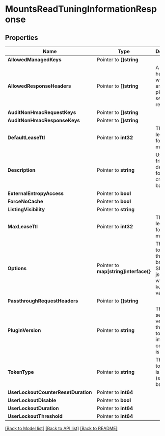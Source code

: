 # MountsReadTuningInformationResponse


## Properties

Name | Type | Description | Notes
------------ | ------------- | ------------- | -------------
**AllowedManagedKeys** | Pointer to **[]string** |  | [optional] 
**AllowedResponseHeaders** | Pointer to **[]string** | A list of headers to whitelist and allow a plugin to set on responses. | [optional] 
**AuditNonHmacRequestKeys** | Pointer to **[]string** |  | [optional] 
**AuditNonHmacResponseKeys** | Pointer to **[]string** |  | [optional] 
**DefaultLeaseTtl** | Pointer to **int32** | The default lease TTL for this mount. | [optional] 
**Description** | Pointer to **string** | User-friendly description for this credential backend. | [optional] 
**ExternalEntropyAccess** | Pointer to **bool** |  | [optional] 
**ForceNoCache** | Pointer to **bool** |  | [optional] 
**ListingVisibility** | Pointer to **string** |  | [optional] 
**MaxLeaseTtl** | Pointer to **int32** | The max lease TTL for this mount. | [optional] 
**Options** | Pointer to **map[string]interface{}** | The options to pass into the backend. Should be a json object with string keys and values. | [optional] 
**PassthroughRequestHeaders** | Pointer to **[]string** |  | [optional] 
**PluginVersion** | Pointer to **string** | The semantic version of the plugin to use, or image tag if oci_image is provided. | [optional] 
**TokenType** | Pointer to **string** | The type of token to issue (service or batch). | [optional] 
**UserLockoutCounterResetDuration** | Pointer to **int64** |  | [optional] 
**UserLockoutDisable** | Pointer to **bool** |  | [optional] 
**UserLockoutDuration** | Pointer to **int64** |  | [optional] 
**UserLockoutThreshold** | Pointer to **int64** |  | [optional] 





[[Back to Model list]](../README.md#documentation-for-models) [[Back to API list]](../README.md#documentation-for-api-endpoints) [[Back to README]](../README.md)


